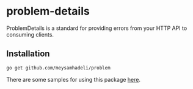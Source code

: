 # problem-details
ProblemDetails is a standard for providing errors from your HTTP API to consuming clients.

## Installation

```bash
go get github.com/meysamhadeli/problem
```

There are some samples for using this package [here](./sample/cmd).
